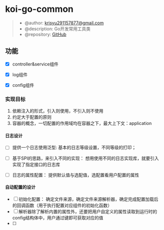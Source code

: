 # koi-go-common

> - @author: krisyu291157877@gmail.com
> - @description: Go开发常用工具类
> - @repository:  [GitHub](https://github.com/MrKrisYu/koi-go-common)


## 功能

- [x] controller&service组件
- [x] log组件
- [x] config组件





### 实现目标

1. 依赖注入的形式，引入则使用，不引入则不使用
2. 约定大于配置的原则
3. 容器的概念，一切配置的作用域均在容器之下，最大上下文：application









#### 日志设计

- [ ] 提供一个日志使用泛型: 基本的日志等级设置，不同等级的打印；
- [ ] 基于SPI的思路，来引入不同的实现： 想用使用不同的日志实现库，就要引入实现了指定接口的日志库
- [ ] 日志的属性配置： 提供默认值与选配值，选配置看用户配置的属性



#### 自动配置的设计

- [ ] 初始化配置： 确定文件来源，确定文件来源解析器，确定完成配置加载后的回调函数（用于执行配置对应组件的初始化函数）
- [ ] 解析器除了解析内置的属性外，还要把用户自定义的属性读取到运行时的config结构体中，用户通过键即可获取对应的值
- [ ] 
